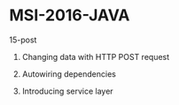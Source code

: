 # MSI-2016-JAVA

15-post

1. Changing data with HTTP POST request 

2. Autowiring dependencies

3. Introducing service layer
